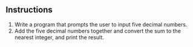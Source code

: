 ## Instructions
1. Write a program that prompts the user to input five decimal numbers. 
2. Add the five decimal numbers together and convert the sum to the nearest integer, and print the result.


